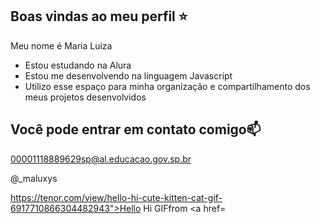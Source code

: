 ## Boas vindas ao meu perfil ⭐️

Meu nome é Maria Luiza

- Estou estudando na Alura
- Estou me desenvolvendo na linguagem Javascript
- Utilizo esse espaço para minha organização e compartilhamento dos meus projetos desenvolvidos 

## Você pode entrar em contato comigo📫

00001118889629sp@al.educacao.gov.sp.br

@_maluxys


https://tenor.com/view/hello-hi-cute-kitten-cat-gif-6917710866304482943">Hello Hi GIF</a>from <a href=
